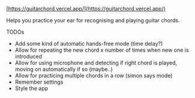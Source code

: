 [https://guitarchord.vercel.app/](https://guitarchord.vercel.app/)

Helps you practice your ear for recognising and playing guitar chords.

TODOs

- Add some kind of automatic hands-free mode (time delay?)
- Allow for repeating the new chord x number of times when new one is introduced
- Allow for using microphone and detecting if right chord is played, moving on automatically if so (maybe..)
- Allow for practicing multiple chords in a row (simon says mode)
- Remember settings
- Style the app
